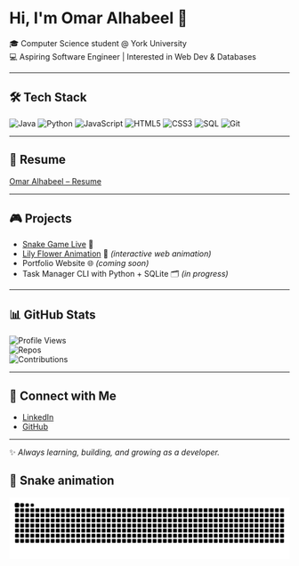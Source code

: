 # Hi, I'm Omar Alhabeel 👋  

🎓 Computer Science student @ York University  
💻 Aspiring Software Engineer | Interested in Web Dev & Databases  

---

## 🛠️ Tech Stack
![Java](https://img.shields.io/badge/Java-orange?logo=java&logoColor=white)
![Python](https://img.shields.io/badge/Python-3670A0?logo=python&logoColor=ffdd54)
![JavaScript](https://img.shields.io/badge/JavaScript-F7DF1E?logo=javascript&logoColor=black)
![HTML5](https://img.shields.io/badge/HTML5-E34F26?logo=html5&logoColor=white)
![CSS3](https://img.shields.io/badge/CSS3-1572B6?logo=css3&logoColor=white)
![SQL](https://img.shields.io/badge/SQL-336791?logo=postgresql&logoColor=white)
![Git](https://img.shields.io/badge/Git-F05032?logo=git&logoColor=white)

---

## 📄 Resume
[Omar Alhabeel – Resume](https://O278h.github.io/resume/)





---

## 🎮 Projects  
- [Snake Game Live](https://O278H.github.io/snake-game/) 🐍  
- [Lily Flower Animation](https://o278h.github.io/lily-love/) 🌸 *(interactive web animation)*  
- Portfolio Website 🌐 *(coming soon)*  
- Task Manager CLI with Python + SQLite 🗂️ *(in progress)*  

---

## 📊 GitHub Stats  
![Profile Views](https://komarev.com/ghpvc/?username=O278H&color=blueviolet)  
![Repos](https://img.shields.io/badge/Public%20Repos-2-blue)  
![Contributions](https://img.shields.io/badge/Contributions-Active-brightgreen)  

---

## 🤝 Connect with Me  
- [LinkedIn](https://www.linkedin.com/in/omar-alhabeel-8a45482b2)  
- [GitHub](https://github.com/O278H)  

---

✨ *Always learning, building, and growing as a developer.*  

## 🐍 Snake animation
![Snake animation](https://raw.githubusercontent.com/O278h/O278h/output/snake.svg)



